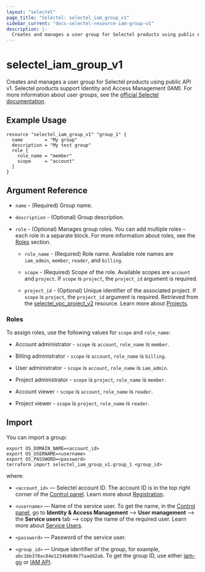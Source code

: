 ```yaml
---
layout: "selectel"
page_title: "Selectel: selectel_iam_group_v1"
sidebar_current: "docs-selectel-resource-iam-group-v1"
description: |-
  Creates and manages a user group for Selectel products using public API v1.
---
```


# selectel\_iam\_group\_v1

Creates and manages a user group for Selectel products using public API v1.
Selectel products support Identity and Access Management (IAM).
For more information about user groups, see the [official Selectel documentation](https://docs.selectel.ru/control-panel-actions/users-and-roles/groups/).

## Example Usage

```hcl
resource "selectel_iam_group_v1" "group_1" {
  name        = "My group"
  description = "My test group"
  role {
    role_name = "member"
    scope     = "account"
  }
}
```

## Argument Reference

* `name` - (Required) Group name.

* `description` - (Optional) Group description.

* `role` - (Optional) Manages group roles. You can add multiple roles – each role in a separate block. For more information about roles, see the [Roles](#roles) section.

    * `role_name` - (Required) Role name. Available role names are `iam_admin`, `member`, `reader`, and `billing`.

    * `scope` - (Required) Scope of the role. Available scopes are `account` and `project`. If `scope` is `project`, the `project_id` argument is required.

    * `project_id` - (Optional) Unique identifier of the associated project. If `scope` is `project`, the `project_id` argument is required. Retrieved from the [selectel_vpc_project_v2](https://registry.terraform.io/providers/selectel/selectel/latest/docs/resources/vpc_project_v2) resource. Learn more about [Projects](https://docs.selectel.ru/en/control-panel-actions/projects/about-projects/).

### Roles

To assign roles, use the following values for `scope` and `role_name`:

* Account administrator - `scope` is `account`, `role_name` is `member`.

* Billing administrator - `scope` is `account`, `role_name` is `billing`.

* User administrator - `scope` is `account`, `role_name` is `iam_admin`.

* Project administrator - `scope` is `project`, `role_name` is `member`.

* Account viewer - `scope` is `account`, `role_name` is `reader`.

* Project viewer - `scope` is `project`, `role_name` is `reader`.

## Import

You can import a group:

```shell
export OS_DOMAIN_NAME=<account_id>
export OS_USERNAME=<username>
export OS_PASSWORD=<password>
terraform import selectel_iam_group_v1.group_1 <group_id>
```

where:

* `<account_id>` — Selectel account ID. The account ID is in the top right corner of the [Control panel](https://my.selectel.ru/). Learn more about [Registration](https://docs.selectel.ru/en/control-panel-actions/account/registration/).

* `<username>` — Name of the service user. To get the name, in the [Control panel](https://my.selectel.ru/iam/users_management/users?type=service), go to **Identity & Access Management** ⟶ **User management** ⟶ the **Service users** tab ⟶ copy the name of the required user. Learn more about [Service Users](https://docs.selectel.ru/en/control-panel-actions/users-and-roles/user-types-and-roles/).

* `<password>` — Password of the service user.

* `<group_id>` — Unique identifier of the group, for example, `abc1bb378ac84e1234b869b77aadd2ab`. To get the group ID, use either [iam-go](https://github.com/selectel/iam-go) or [IAM API](https://developers.selectel.ru/docs/control-panel/iam/).

